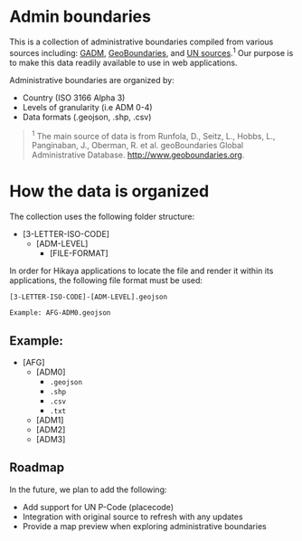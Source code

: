 # Admin boundaries

This is a collection of administrative boundaries compiled from various sources including: [GADM](https://gadm.org), [GeoBoundaries](https://www.geoboundaries.org/), and [UN sources](https://data.humdata.org/).<sup>1</sup> Our purpose is to make this data readily available to use in web applications.

 Administrative boundaries are organized by: 
 * Country (ISO 3166 Alpha 3)
 * Levels of granularity (i.e ADM 0-4)
 * Data formats (.geojson, .shp, .csv)

> <sup>1</sup> The main source of data is from Runfola, D., Seitz, L., Hobbs, L., Panginaban, J., Oberman, R. et al. geoBoundaries Global Administrative Database. http://www.geoboundaries.org.

# How the data is organized

The collection uses the following folder structure:

- [3-LETTER-ISO-CODE]
    - [ADM-LEVEL]
        - [FILE-FORMAT]

In order for Hikaya applications to locate the file and render it within its applications, the following file format must be used:
```
[3-LETTER-ISO-CODE]-[ADM-LEVEL].geojson

Example: AFG-ADM0.geojson
```

## Example:

- [AFG]
    - [ADM0]
        - `.geojson`
        - `.shp`
        - `.csv`
        - `.txt`
    - [ADM1]
    - [ADM2]
    - [ADM3]

## Roadmap

In the future, we plan to add the following:
* Add support for UN P-Code (placecode)
* Integration with original source to refresh with any updates
* Provide a map preview when exploring administrative boundaries